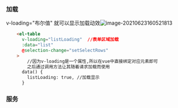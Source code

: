 ### 加载

v-loading="布尔值" 就可以显示加载动效![image-20210623160521813](C:\Users\inui\AppData\Roaming\Typora\typora-user-images\image-20210623160521813.png)

```HTML
    <el-table
      v-loading="listLoading"  //表单区域加载
      :data="list"
      @selection-change="setSelectRows"
    >
        //因为v-loading是一个属性,所以在vue中直接绑定对应元素即可
        之后通过调用方法让其随着请求加载而使用
      data() {
        listLoading: true, //加载显示
      }
```

### 服务